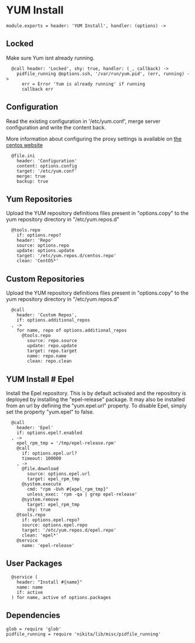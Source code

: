 
# YUM Install

    module.exports = header: 'YUM Install', handler: (options) ->

## Locked

Make sure Yum isnt already running.

      @call header: 'Locked', shy: true, handler: (_, callback) ->
        pidfile_running @options.ssh, '/var/run/yum.pid', (err, running) ->
          err = Error 'Yum is already running' if running
          callback err

## Configuration

Read the existing configuration in '/etc/yum.conf', 
merge server configuration and write the content back.

More information about configuring the proxy settings 
is available on [the centos website](http://www.centos.org/docs/5/html/yum/sn-yum-proxy-server.html)

      @file.ini
        header: 'Configuration'
        content: options.config
        target: '/etc/yum.conf'
        merge: true
        backup: true

## Yum Repositories

Upload the YUM repository definitions files present in 
"options.copy" to the yum repository directory 
in "/etc/yum.repos.d"

      @tools.repo
        if: options.repo?
        header: 'Repo'
        source: options.repo
        update: options.update
        target: '/etc/yum.repos.d/centos.repo'
        clean: 'CentOS*'

## Custom Repositories

Upload the YUM repository definitions files present in 
"options.copy" to the yum repository directory 
in "/etc/yum.repos.d"

      @call
        header: 'Custom Repos',
        if: options.additional_repos
      , ->
        for name, repo of options.additional_repos
          @tools.repo
            source: repo.source
            update: repo.update
            target: repo.target
            name: repo.name
            clean: repo.clean

## YUM Install # Epel

Install the Epel repository. This is by default activated and the repository is
deployed by installing the "epel-release" package. It may also be installed from
an url by defining the "yum.epel.url" property. To disable Epel, simply set the
property "yum.epel" to false.

      @call
        header: 'Epel'
        if: options.epel?.enabled
      , ->
        epel_rpm_tmp = '/tmp/epel-release.rpm'
        @call
          if: options.epel.url?
          timeout: 100000
        , ->
          @file.download
            source: options.epel.url
            target: epel_rpm_tmp
          @system.execute
            cmd: "rpm -Uvh #{epel_rpm_tmp}" 
            unless_exec: 'rpm -qa | grep epel-release'
          @system.remove
            target: epel_rpm_tmp
            shy: true
        @tools.repo
          if: options.epel.repo?
          source: options.epel.repo
          target: '/etc/yum.repos.d/epel.repo'
          clean: 'epel*'
        @service
          name: 'epel-release'

## User Packages

      @service (
        header: "Install #{name}"
        name: name
        if: active
      ) for name, active of options.packages

## Dependencies

    glob = require 'glob'
    pidfile_running = require 'nikita/lib/misc/pidfile_running'
